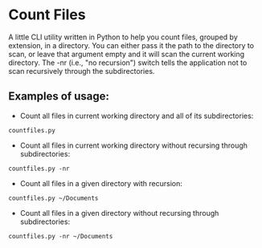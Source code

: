 # Count Files
A little CLI utility written in Python to help you count files, grouped by
extension, in a directory. You can either pass it the path to the directory to
scan, or leave that argument empty and it will scan the current working
directory. The -nr (i.e., "no recursion") switch tells the application not to
scan recursively through the subdirectories.


## Examples of usage:

- Count all files in current working directory and all of its subdirectories:

```
countfiles.py
```

- Count all files in current working directory without recursing through subdirectories:

```
countfiles.py -nr
```

- Count all files in a given directory with recursion:

```
countfiles.py ~/Documents
```


- Count all files in a given directory without recursing through subdirectories:

```
countfiles.py -nr ~/Documents
```

